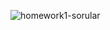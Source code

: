 ![homework1-sorular](https://user-images.githubusercontent.com/87023953/205257492-80909cea-b81f-44d2-a205-efcf498ed599.png)
